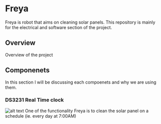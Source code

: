 # Freya
Freya is robot that aims on cleaning solar panels. This repository is mainly for the electrical and software section of the project.

## Overview
  Overview of the project
## Componenets
  In this section I will be discussing each compoenets and why we are using them.
### DS3231 Real Time clock
![alt text](https://5.imimg.com/data5/PY/OG/MY-4167793/rtc-module-ds3231-500x500.jpg)
  One of the functionality Freya is to clean the solar panel on a schedule (ie. every day at 7:00AM) 
